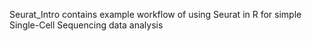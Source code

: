 Seurat_Intro contains example workflow of using Seurat in R for simple Single-Cell Sequencing data analysis
